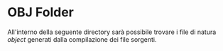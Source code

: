 # OBJ Folder

All'interno della seguente directory sarà possibile trovare i file di natura *object* generati dalla compilazione dei file sorgenti.
